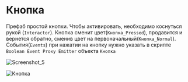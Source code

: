 # Кнопка

Префаб простой кнопки. Чтобы активировать, необходимо коснуться рукой (`Interactor`). 
Кнопка сменит цвет(`Кнопка_Pressed`), продавится и вернется обратно, сменив цвет на первоначальный(`Кнопка_Normal`).
События(`Events`) при нажатии на кнопку нужно указать в скрипте `Boolean Event Proxy Emitter` объекта `Кнопка`

![Screenshot_5](https://github.com/Picjavard/VRPlayerPackage/assets/27041046/d461a65a-5dd7-4f7c-9f88-641d80901509)

![Кнопка](https://github.com/Picjavard/VRPlayerPackage/assets/27041046/3c89835f-3d14-4587-b088-21ca004b79e1)

